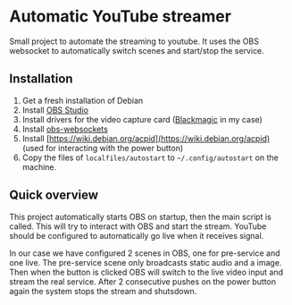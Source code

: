 # Automatic YouTube streamer
Small project to automate the streaming to youtube. It uses the OBS websocket to automatically switch scenes and start/stop the service. 


## Installation
1. Get a fresh installation of Debian
1. Install [OBS Studio](https://obsproject.com/wiki/install-instructions#linux)
1. Install drivers for the video capture card ([Blackmagic](https://www.blackmagicdesign.com/support/family/capture-and-playback) in my case)
1. Install [obs-websockets](https://obsproject.com/forum/resources/obs-websocket-remote-control-obs-studio-from-websockets.466/)
1. Install [https://wiki.debian.org/acpid](https://wiki.debian.org/acpid) (used for interacting with the power button)
1. Copy the files of `localfiles/autostart` to `~/.config/autostart` on the machine.
## Quick overview
This project automatically starts OBS on startup, then the main script is called. This will try to interact with OBS and start the stream. YouTube should be configured to automatically go live when it receives signal. 

In our case we have configured 2 scenes in OBS, one for pre-service and one live. The pre-service scene only broadcasts static audio and a image. Then when the button is clicked OBS will switch to the live video input and stream the real service. After 2 consecutive pushes on the power button again the system stops the stream and shutsdown.